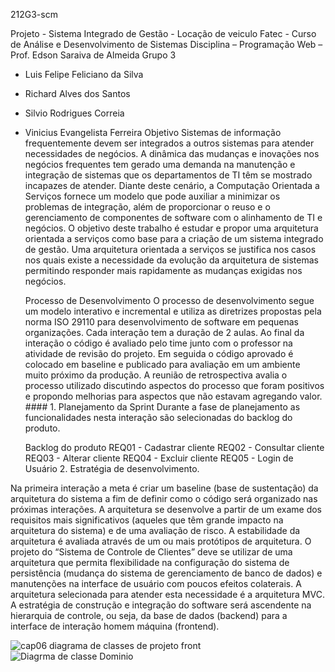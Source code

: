   212G3-scm
  
  Projeto - Sistema Integrado de Gestão - Locação de veiculo 
  Fatec -  Curso de Análise e Desenvolvimento de Sistemas 
  Disciplina – Programação Web – Prof. Edson Saraiva de Almeida 
    Grupo 3 
- Luis Felipe Feliciano da Silva
- Richard Alves dos Santos
- Silvio Rodrigues Correia
- Vinicius Evangelista Ferreira
   Objetivo 
Sistemas de informação frequentemente devem ser integrados a outros sistemas para atender necessidades de negócios. A dinâmica das mudanças e inovações nos negócios frequentes 
tem gerado uma demanda na manutenção e integração de sistemas que os departamentos de TI têm se mostrado incapazes de atender. Diante deste cenário, a Computação Orientada a 
Serviços fornece um modelo que pode auxiliar a minimizar os problemas de integração, além de proporcionar o reuso e o gerenciamento de componentes de software com o 
alinhamento de TI e negócios. O objetivo deste trabalho é estudar e propor uma arquitetura orientada a serviços como base para a criação de um sistema integrado de gestão. 
Uma arquitetura orientada a serviços se justifica nos casos nos quais existe a necessidade da evolução da arquitetura de sistemas permitindo responder mais rapidamente as 
mudanças exigidas nos negócios.  

  Processo de Desenvolvimento 
O processo de desenvolvimento segue um modelo interativo e incremental e utiliza as diretrizes propostas pela norma ISO 29110 para desenvolvimento 
de software em pequenas organizações. Cada interação tem a duração de 2 aulas. Ao final da interação o código é avaliado pelo time junto com o professor na atividade de revisão 
do projeto. Em seguida o código aprovado é colocado em baseline e publicado para avaliação em um ambiente muito próximo da produção. A reunião de retrospectiva avalia o processo 
utilizado discutindo aspectos do processo que foram positivos e propondo melhorias para aspectos que não estavam agregando valor.   #### 1. Planejamento da Sprint Durante a fase 
de planejamento as funcionalidades nesta interação são selecionadas do backlog do produto.

  Backlog do produto 
REQ01 - Cadastrar cliente 
REQ02 - Consultar cliente 
REQ03 - Alterar cliente 
REQ04 - Excluir cliente 
REQ05 - Login de Usuário 
  2. Estratégia de desenvolvimento. 

Na primeira interação a meta é criar um baseline (base de sustentação) da arquitetura do sistema a fim de definir como o código será organizado nas próximas interações. 
A arquitetura se desenvolve a partir de um exame dos requisitos mais significativos (aqueles que têm grande impacto na arquitetura do sistema) e de uma avaliação de risco.
A estabilidade da arquitetura é avaliada através de um ou mais protótipos de arquitetura. O projeto do “Sistema de Controle de Clientes” deve se utilizar de uma arquitetura 
que permita flexibilidade na configuração do sistema de persistência (mudança do sistema de gerenciamento de banco de dados) e manutenções na interface de usuário com poucos 
efeitos colaterais. A arquitetura selecionada para atender esta necessidade é a arquitetura MVC.  A estratégia de construção e integração do software será ascendente na 
hierarquia de controle, ou seja, da base de dados (backend) para a interface de interação homem máquina (frontend). 

![cap06 diagrama de classes de projeto front](https://user-images.githubusercontent.com/68782201/114472495-b1949000-9bc8-11eb-8a07-14d3db52cb2b.png) 
![Diagrma de classe Dominio](https://user-images.githubusercontent.com/89322701/134992166-cbb29ca3-c2ff-477e-bbd9-c8a40157866c.png)
